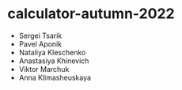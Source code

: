 # calculator-autumn-2022

* Sergei Tsarik
* Pavel Aponik 
* Nataliya Kleschenko
* Anastasiya Khinevich
* Viktor Marchuk
* Anna Klimasheuskaya